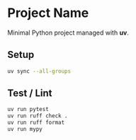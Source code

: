 # Project Name

Minimal Python project managed with **uv**.

## Setup
```bash
uv sync --all-groups
```

## Test / Lint
```bash
uv run pytest
uv run ruff check .
uv run ruff format
uv run mypy
```
